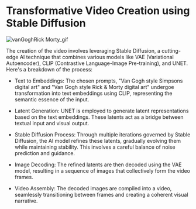 # Transformative Video Creation using Stable Diffusion

![vanGoghRick Morty_gif](https://github.com/rajaravindp/whimsicAl-VanGoghMeetsRickandMorty/assets/118573661/72a87d67-7dd7-47b2-a6a8-f74bb0dbee57)

The creation of the video involves leveraging Stable Diffusion, a cutting-edge AI technique that combines various models like VAE (Variational Autoencoder), CLIP (Contrastive Language-Image Pre-training), and UNET. Here's a breakdown of the process:

- Text to Embeddings: The chosen prompts, "Van Gogh style Simpsons digital art" and "Van Gogh style Rick & Morty digital art" undergoe transformation into text embeddings using CLIP, representing the semantic essence of the input.

- Latent Generation: UNET is employed to generate latent representations based on the text embeddings. These latents act as a bridge between textual input and visual output.

- Stable Diffusion Process: Through multiple iterations governed by Stable Diffusion, the AI model refines these latents, gradually evolving them while maintaining stability. This involves a careful balance of noise prediction and guidance.

- Image Decoding: The refined latents are then decoded using the VAE model, resulting in a sequence of images that collectively form the video frames.

- Video Assembly: The decoded images are compiled into a video, seamlessly transitioning between frames and creating a coherent visual narrative.

